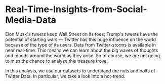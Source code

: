 # Real-Time-Insights-from-Social-Media-Data

 Elon Musk's tweets keep Wall Street on its toes; Trump's tweets have the potential of starting wars — Twitter has this huge influence on the world because of the type of its users. Data from Twitter-storms is available in near real-time. This means we can learn about the big waves of thoughts and moods around the world as they arise. So of course, we are not going to miss the chance to analyze this treasure trove.

In this analysis, we use our datasets to understand the nuts and bolts of Twitter Data. In particular, we take a look into a hot-trend.
